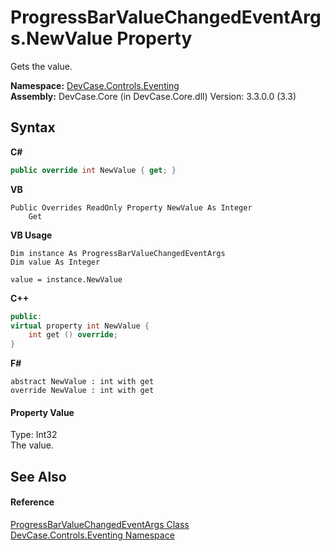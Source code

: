 # ProgressBarValueChangedEventArgs.NewValue Property 
 

Gets the value.

**Namespace:**&nbsp;<a href="N_DevCase_Controls_Eventing">DevCase.Controls.Eventing</a><br />**Assembly:**&nbsp;DevCase.Core (in DevCase.Core.dll) Version: 3.3.0.0 (3.3)

## Syntax

**C#**<br />
``` C#
public override int NewValue { get; }
```

**VB**<br />
``` VB
Public Overrides ReadOnly Property NewValue As Integer
	Get
```

**VB Usage**<br />
``` VB Usage
Dim instance As ProgressBarValueChangedEventArgs
Dim value As Integer

value = instance.NewValue

```

**C++**<br />
``` C++
public:
virtual property int NewValue {
	int get () override;
}
```

**F#**<br />
``` F#
abstract NewValue : int with get
override NewValue : int with get
```


#### Property Value
Type: Int32<br />The value.

## See Also


#### Reference
<a href="T_DevCase_Controls_Eventing_ProgressBarValueChangedEventArgs">ProgressBarValueChangedEventArgs Class</a><br /><a href="N_DevCase_Controls_Eventing">DevCase.Controls.Eventing Namespace</a><br />